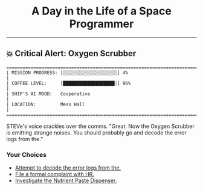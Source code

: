 <h1 align="center">A Day in the Life of a Space Programmer</h1>

---

<h2 id="node-45">💥 Critical Alert: Oxygen Scrubber</h2>

```
========================================================================
| MISSION PROGRESS: [░░░░░░░░░░░░░░░░░░░░] 4%                                  |
| COFFEE LEVEL:     [███████████████████░] 96%                                 |
| SHIP'S AI MOOD:   Cooperative                                                |
| LOCATION:         Mess Hall                                                  |
========================================================================
```

STEVe's voice crackles over the comms. "Great. Now the Oxygen Scrubber is emitting strange noises. You should probably go and decode the error logs from the."



### Your Choices

*   [Attempt to decode the error logs from the.](./README-0049.md)
*   [File a formal complaint with HR.](../stage-02/README-0052.md)
*   [Investigate the Nutrient Paste Dispenser.](./README-0046.md)
